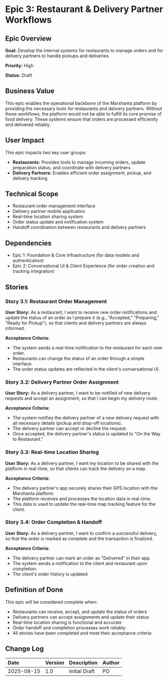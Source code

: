 # Epic 3: Restaurant & Delivery Partner Workflows

## Epic Overview

**Goal:** Develop the internal systems for restaurants to manage orders and for delivery partners to handle pickups and deliveries.

**Priority:** High

**Status:** Draft

## Business Value

This epic enables the operational backbone of the Marshanta platform by providing the necessary tools for restaurants and delivery partners. Without these workflows, the platform would not be able to fulfill its core promise of food delivery. These systems ensure that orders are processed efficiently and delivered reliably.

## User Impact

This epic impacts two key user groups:
- **Restaurants:** Provides tools to manage incoming orders, update preparation status, and coordinate with delivery partners
- **Delivery Partners:** Enables efficient order assignment, pickup, and delivery tracking

## Technical Scope

- Restaurant order management interface
- Delivery partner mobile application
- Real-time location sharing system
- Order status update and notification system
- Handoff coordination between restaurants and delivery partners

## Dependencies

- Epic 1: Foundation & Core Infrastructure (for data models and authentication)
- Epic 2: Conversational UI & Client Experience (for order creation and tracking integration)

## Stories

### Story 3.1: Restaurant Order Management

**User Story:** As a restaurant, I want to receive new order notifications and update the status of an order as I prepare it (e.g., "Accepted," "Preparing," "Ready for Pickup"), so that clients and delivery partners are always informed.

**Acceptance Criteria:**
- The system sends a real-time notification to the restaurant for each new order.
- Restaurants can change the status of an order through a simple interface.
- The order status updates are reflected in the client's conversational UI.

### Story 3.2: Delivery Partner Order Assignment

**User Story:** As a delivery partner, I want to be notified of new delivery requests and accept an assignment, so that I can begin my delivery route.

**Acceptance Criteria:**
- The system notifies the delivery partner of a new delivery request with all necessary details (pickup and drop-off locations).
- The delivery partner can accept or decline the request.
- Once accepted, the delivery partner's status is updated to "On the Way to Restaurant."

### Story 3.3: Real-time Location Sharing

**User Story:** As a delivery partner, I want my location to be shared with the platform in real-time, so that clients can track the delivery on a map.

**Acceptance Criteria:**
- The delivery partner's app securely shares their GPS location with the Marshanta platform.
- The platform receives and processes the location data in real-time.
- This data is used to update the real-time map tracking feature for the client.

### Story 3.4: Order Completion & Handoff

**User Story:** As a delivery partner, I want to confirm a successful delivery, so that the order is marked as complete and the transaction is finalized.

**Acceptance Criteria:**
- The delivery partner can mark an order as "Delivered" in their app.
- The system sends a notification to the client and restaurant upon completion.
- The client's order history is updated.

## Definition of Done

This epic will be considered complete when:
- Restaurants can receive, accept, and update the status of orders
- Delivery partners can accept assignments and update their status
- Real-time location sharing is functional and accurate
- Order handoff and completion processes work reliably
- All stories have been completed and meet their acceptance criteria

## Change Log

| Date | Version | Description | Author |
| :--- | :------ | :---------- | :----- |
| 2025-08-15 | 1.0 | Initial Draft | PO |
